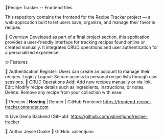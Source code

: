 🍳Recipe Tracker -- Frontend files

This repository contains the frontend for the Recipe Tracker project — a web application built to let users save, organize, and manage their favorite recipes.

🧩 Overview
Developed as part of a final project section, this application provides a user-friendly interface for tracking recipes found online or created manually.
It integrates CRUD operations and user authentication for a personalized experience.

⚙️ Features

🔐 Authentication
Register: Users can create an account to manage their recipes.
Login / Logout: Secure access to personal recipe lists through user sessions.
📝 CRUD Operations
Add: Add new recipes manually or via link.
Edit: Modify recipe details such as ingredients, instructions, or notes.
Delete: Remove any recipe from your collection with ease.

📸 Preview
| **Hosting** | Render | GitHub
Frontend: https://frontend-recipe-tracker.onrender.com

🌐 Live Demo
Backend (GitHub): https://github.com/valientjuno/recipe-tracker

👤 Author
Jesse Doake
🔗 GitHub: valientjuno
